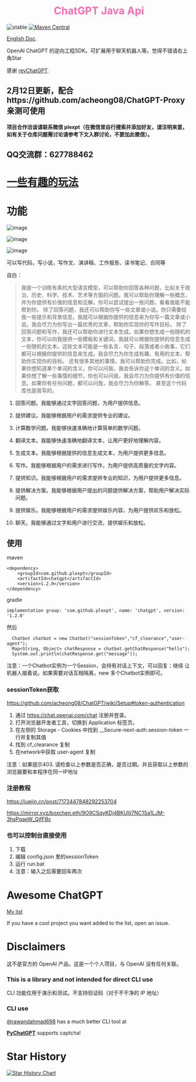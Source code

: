 
<h1 style="text-align: center; color: hotpink; -webkit-animation: rainbow 5s infinite; -moz-animation: rainbow 5s infinite; -o-animation: rainbow 5s infinite; animation: rainbow 5s infinite;">ChatGPT Java Api</h1>
 

![stable](https://img.shields.io/badge/stability-stable-brightgreen.svg)
[![Maven Central](https://img.shields.io/maven-central/v/com.github.plexpt/chatgpt)](https://maven-badges.herokuapp.com/maven-central/com.github.plexpt/chatgpt)

[English Doc](https://github.com/PlexPt/chatgpt-java/blob/main/README_en.md).


OpenAI ChatGPT 的逆向工程SDK。可扩展用于聊天机器人等。觉得不错请右上角Star

感谢 [revChatGPT](https://github.com/acheong08/ChatGPT).

## 2月12日更新，配合https://github.com/acheong08/ChatGPT-Proxy 亲测可使用

#### 项目合作洽谈请联系微信 plexpt（在微信里自行搜索并添加好友，请注明来意，如有关于仓库问题需讨论请参考下文入群讨论，不要加此微信）。

## QQ交流群：627788462

# [一些有趣的玩法](https://github.com/PlexPt/awesome-chatgpt-prompts-zh)

# 功能
![image](https://user-images.githubusercontent.com/36258159/205534498-acc59484-c4b4-487d-89a7-d7b884af709b.png)

![image](https://user-images.githubusercontent.com/15922823/206353660-47d99158-a664-4ade-b2f1-e2cc8ac68b74.png)

![image](https://user-images.githubusercontent.com/15922823/206615422-23c5e587-d29a-4f04-8d0d-f8dd7c19da37.png)

可以写代码，写小说，写作文、演讲稿、工作报告、读书笔记、合同等

自白：
> 我是一个训练有素的大型语言模型，可以帮助你回答各种问题，比如关于政治、历史、科学、技术、艺术等方面的问题。我可以帮助你理解一些概念，并为你提供有价值的信息和见解。你可以尝试提出一些问题，看看我能不能帮到你。
> 除了回答问题，我还可以帮助你写一些文章或小说。你只需要给我一些提示和背景信息，我就可以根据你提供的信息来为你写一篇文章或小说。我会尽力为你写出一篇优秀的文章，帮助你实现你的写作目标。
> 除了回答问题和写作，我还可以帮助你进行文本生成。如果你想生成一些随机的文本，你可以向我提供一些模板和关键词，我就可以根据你提供的信息生成一些随机的文本。这些文本可能是一些名言、句子、段落或者小故事，它们都可以根据你提供的信息来生成。我会尽力为你生成有趣、有用的文本，帮助你实现你的目标。
> 还有很多其他的事情，我可以帮助你完成。比如，如果你想知道某个单词的含义，你可以问我，我会告诉你这个单词的含义。如果你想了解一些事情的细节，你也可以问我，我会尽力为你提供有价值的信息。如果你有任何问题，都可以问我，我会尽力为你解答。
> 甚至这个代码库也是我写的。

1. 回答问题。我能够通过文字回答问题，为用户提供信息。

2. 提供建议。我能够根据用户的需求提供专业的建议。

3. 计算数学问题。我能够快速准确地计算简单的数学问题。

4. 翻译文本。我能够快速准确地翻译文本，让用户更好地理解内容。

5. 生成文本。我能够根据提供的信息生成文本，为用户提供更多信息。

6. 写作。我能够根据用户的需求进行写作，为用户提供高质量的文字内容。

7. 提供知识。我能够根据用户的需求提供专业的知识，为用户提供更多信息。

8. 提供解决方案。我能够根据用户提出的问题提供解决方案，帮助用户解决实际问题。

9. 提供娱乐。我能够根据用户的需求提供娱乐内容，为用户提供欢乐和放松。

10. 聊天。我能够通过文字和用户进行交流，提供娱乐和放松。





## 使用

maven
```
<dependency>
    <groupId>com.github.plexpt</groupId>
    <artifactId>chatgpt</artifactId>
    <version>1.2.0</version>
</dependency>
```

gradle
```
implementation group: 'com.github.plexpt', name: 'chatgpt', version: '1.2.0'
```


然后
```
  Chatbot chatbot = new Chatbot("sessionToken","cf_clearance","user-agent");
  Map<String, Object> chatResponse = chatbot.getChatResponse("hello");
  System.out.println(chatResponse.get("message"));
```
注意：一个Chatbot实例为一个Session，会持有对话上下文，可以回复：继续 让机器人接着说。如果需要对话互相隔离，new 多个Chatbot实例即可。

### sessionToken获取
https://github.com/acheong08/ChatGPT/wiki/Setup#token-authentication

1. 通过 https://chat.openai.com/chat 注册并登录。
2. 打开浏览器开发者工具，切换到 Application 标签页。
3. 在左侧的 Storage - Cookies 中找到 __Secure-next-auth.session-token 一行并复制其值
4. 找到 cf_clearance 复制
5. 在network中获取 user-agent 复制

注意：如果提示403. 请检查以上参数是否正确，是否过期。并且获取以上参数的浏览器要和本程序在同一IP地址

### 注册教程

https://juejin.cn/post/7173447848292253704

https://mirror.xyz/boxchen.eth/9O9CSqyKDj4BKUIil7NC1Sa1LJM-3hsPqaeW_QjfFBc

### 也可以控制台直接使用
1. 下载
2. 编辑 config.json 里的sessionToken
3. 运行 run.bat
4. 注意：输入之后需要回车两次

# Awesome ChatGPT
[My list](https://github.com/stars/acheong08/lists/awesome-chatgpt)

If you have a cool project you want added to the list, open an issue.

# Disclaimers
这不是官方的 OpenAI 产品。这是一个个人项目，与 OpenAI 没有任何关联。

### This is a library and not intended for direct CLI use
CLI 功能仅用于演示和测试。不支持验证码（对于不干净的 IP 地址）

### CLI use
[@rawandahmad698](https://github.com/rawandahmad698) has a much better CLI tool at

**[PyChatGPT](https://github.com/rawandahmad698/PyChatGPT)** supports captcha!

# Star History

[![Star History Chart](https://api.star-history.com/svg?repos=PlexPt/chatgpt-java&type=Date)](https://star-history.com/#PlexPt/chatgpt-java&Date)
